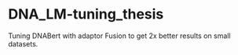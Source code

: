 # DNA_LM-tuning_thesis
Tuning DNABert with adaptor Fusion to get 2x better results on small datasets.
